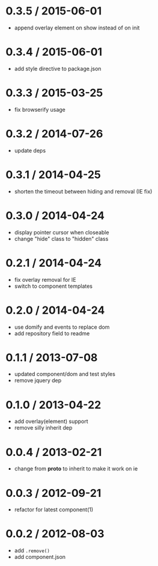 
0.3.5 / 2015-06-01
==================

 * append overlay element on show instead of on init

0.3.4 / 2015-06-01
==================

 * add style directive to package.json

0.3.3 / 2015-03-25
==================

 * fix browserify usage

0.3.2 / 2014-07-26
==================

 * update deps

0.3.1 / 2014-04-25
==================

 * shorten the timeout between hiding and removal (IE fix)

0.3.0 / 2014-04-24
==================

 * display pointer cursor when closeable
 * change "hide" class to "hidden" class

0.2.1 / 2014-04-24
==================

 * fix overlay removal for IE
 * switch to component templates

0.2.0 / 2014-04-24
==================

 * use domify and events to replace dom
 * add repository field to readme

0.1.1 / 2013-07-08 
==================

 * updated component/dom and test styles
 * remove jquery dep

0.1.0 / 2013-04-22 
==================

  * add overlay(element) support
  * remove silly inherit dep

0.0.4 / 2013-02-21 
==================

  * change from __proto__ to inherit to make it work on ie

0.0.3 / 2012-09-21 
==================

  * refactor for latest component(1)

0.0.2 / 2012-08-03 
==================

  * add `.remove()`
  * add component.json
